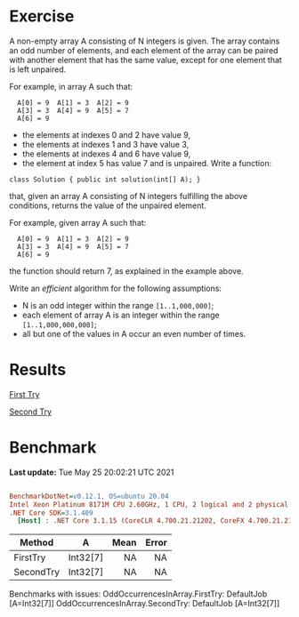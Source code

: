 ﻿# Exercise

A non-empty array A consisting of N integers is given. The array contains an odd number of elements, and each element of the array can be paired with another element that has the same value, except for one element that is left unpaired.

For example, in array A such that:
```
  A[0] = 9  A[1] = 3  A[2] = 9
  A[3] = 3  A[4] = 9  A[5] = 7
  A[6] = 9
```
- the elements at indexes 0 and 2 have value 9,
- the elements at indexes 1 and 3 have value 3,
- the elements at indexes 4 and 6 have value 9,
- the element at index 5 has value 7 and is unpaired.
Write a function:

```
class Solution { public int solution(int[] A); }
```

that, given an array A consisting of N integers fulfilling the above conditions, returns the value of the unpaired element.

For example, given array A such that:
```
  A[0] = 9  A[1] = 3  A[2] = 9
  A[3] = 3  A[4] = 9  A[5] = 7
  A[6] = 9
```

the function should return 7, as explained in the example above.

Write an *efficient* algorithm for the following assumptions:

- N is an odd integer within the range `[1..1,000,000]`;
- each element of array A is an integer within the range `[1..1,000,000,000]`;
- all but one of the values in A occur an even number of times.


# Results

[First Try](https://app.codility.com/demo/results/trainingE3Z4QK-AZR/)

[Second Try](https://app.codility.com/demo/results/training52RJXP-AB2/)

# Benchmark

**Last update:** Tue May 25 20:02:21 UTC 2021

``` ini

BenchmarkDotNet=v0.12.1, OS=ubuntu 20.04
Intel Xeon Platinum 8171M CPU 2.60GHz, 1 CPU, 2 logical and 2 physical cores
.NET Core SDK=3.1.409
  [Host] : .NET Core 3.1.15 (CoreCLR 4.700.21.21202, CoreFX 4.700.21.21402), X64 RyuJIT


```
|    Method |        A | Mean | Error |
|---------- |--------- |-----:|------:|
|  FirstTry | Int32[7] |   NA |    NA |
| SecondTry | Int32[7] |   NA |    NA |

Benchmarks with issues:
  OddOccurrencesInArray.FirstTry: DefaultJob [A=Int32[7]]
  OddOccurrencesInArray.SecondTry: DefaultJob [A=Int32[7]]
